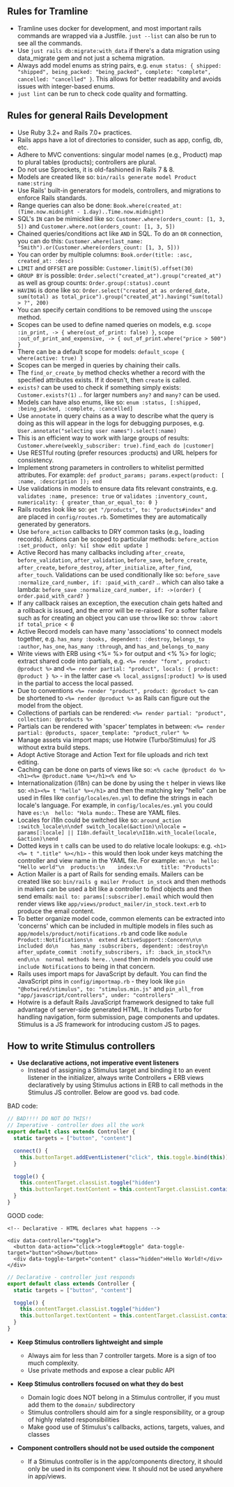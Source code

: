 ## Rules for Tramline

* Tramline uses docker for development, and most important rails commands are wrapped via a Justfile. `just --list` can also be run to see all the commands.
* Use `just rails db:migrate:with_data` if there's a data migration using data_migrate gem and not just a schema migration.
* Always add model enums as string pairs, e.g. `enum status: { shipped: "shipped", being_packed: "being_packed", complete: "complete", cancelled: "cancelled" }`. This allows for better readability and avoids issues with integer-based enums.
* `just lint` can be run to check code quality and formatting.

## Rules for general Rails Development

* Use Ruby 3.2+ and Rails 7.0+ practices.
* Rails apps have a lot of directories to consider, such as app, config, db, etc.
* Adhere to MVC conventions: singular model names (e.g., Product) map to plural tables (products); controllers are plural.
* Do not use Sprockets, it is old-fashioned in Rails 7 & 8.
* Models are created like so: `bin/rails generate model Product name:string`
* Use Rails' built-in generators for models, controllers, and migrations to enforce Rails standards.
* Range queries can also be done: `Book.where(created_at: (Time.now.midnight - 1.day)..Time.now.midnight)`
* SQL's `IN` can be mimicked like so: `Customer.where(orders_count: [1, 3, 5])` and `Customer.where.not(orders_count: [1, 3, 5])`
* Chained queries/conditions act like `AND` in SQL. To do an `OR` connection, you can do this: `Customer.where(last_name: "Smith").or(Customer.where(orders_count: [1, 3, 5]))`
* You can order by multiple columns: `Book.order(title: :asc, created_at: :desc)`
* `LIMIT` and `OFFSET` are possible: `Customer.limit(5).offset(30)`
* `GROUP BY` is possible: `Order.select("created_at").group("created_at")` as well as group counts: `Order.group(:status).count`
* `HAVING` is done like so: `Order.select("created_at as ordered_date, sum(total) as total_price").group("created_at").having("sum(total) > ?", 200)`
* You can specify certain conditions to be removed using the `unscope` method.
* Scopes can be used to define named queries on models, e.g. `scope :in_print, -> { where(out_of_print: false) }`, `scope :out_of_print_and_expensive, -> { out_of_print.where("price > 500") }`
* There can be a default scope for models: `default_scope { where(active: true) }`
* Scopes can be merged in queries by chaining their calls.
* The `find_or_create_by` method checks whether a record with the specified attributes exists. If it doesn't, then `create` is called.
* `exists?` can be used to check if something simply exists: `Customer.exists?(1)` .. for larger numbers `any?` and `many?` can be used.
* Models can have also enums, like so: `enum :status, [:shipped, :being_packed, :complete, :cancelled]`
* Use `annotate` in query chains as a way to describe what the query is doing as this will appear in the logs for debugging purposes, e.g. `User.annotate("selecting user names").select(:name)`
* This is an efficient way to work with large groups of results: `Customer.where(weekly_subscriber: true).find_each do |customer|`
* Use RESTful routing (prefer resources :products) and URL helpers for consistency.
* Implement strong parameters in controllers to whitelist permitted attributes. For example: `def product_params; params.expect(product: [ :name, :description ]); end`
* Use validations in models to ensure data fits relevant constraints, e.g. `validates :name, presence: true` or `validates :inventory_count, numericality: { greater_than_or_equal_to: 0 }`
* Rails routes look like so: `get "/products", to: "products#index"` and are placed in `config/routes.rb`. Sometimes they are automatically generated by generators.
* Use `before_action` callbacks to DRY common tasks (e.g., loading records). Actions can be scoped to particular methods: `before_action :set_product, only: %i[ show edit update ]`
* Active Record has many callbacks including `after_create`, `before_validation`, `after_validation`, `before_save`, `before_create`, `after_create`, `before_destroy`, `after_initialize`, `after_find`, `after_touch`. Validations can be used conditionally like so: `before_save :normalize_card_number, if: :paid_with_card?` .. which can also take a lambda: `before_save :normalize_card_number, if: ->(order) { order.paid_with_card? }`
* If any callback raises an exception, the execution chain gets halted and a rollback is issued, and the error will be re-raised. For a softer failure such as for creating an object you can use `throw` like so: `throw :abort if total_price < 0`
* Active Record models can have many 'associations' to connect models together, e.g. `has_many :books, dependent: :destroy`, `belongs_to :author`, `has_one`, `has_many :through`, and `has_and_belongs_to_many`
* Write views with ERB using <%= %> for output and <% %> for logic; extract shared code into partials, e.g. `<%= render "form", product: @product %>` and `<%= render partial: "product", locals: { product: @product } %>` - in the latter case `<% local_assigns[:product] %>` is used in the partial to access the local passed.
* Due to conventions `<%= render "product", product: @product %>` can be shortened to `<%= render @product %>` as Rails can figure out the model from the object.
* Collections of partials can be rendered: `<%= render partial: "product", collection: @products %>`
* Partials can be rendered with 'spacer' templates in between: `<%= render partial: @products, spacer_template: "product_ruler" %>`
* Manage assets via import maps; use Hotwire (Turbo/Stimulus) for JS without extra build steps.
* Adopt Active Storage and Action Text for file uploads and rich text editing.
* Caching can be done on parts of views like so: `<% cache @product do %><h1><%= @product.name %></h1><% end %>`
* Internationalization (i18n) can be done by using the `t` helper in views like so: `<h1><%= t "hello" %></h1>` and then the matching key "hello" can be used in files like `config/locales/en.yml` to define the strings in each locale's language. For example, in `config/locales/es.yml` you could have `es:\n  hello: "Hola mundo:`. These are YAML files.
* Locales for i18n could be switched like so: `around_action :switch_locale\n\ndef switch_locale(&action)\nlocale = params[:locale] || I18n.default_locale\nI18n.with_locale(locale, &action)\nend`
* Dotted keys in `t` calls can be used to do relative locale lookups: e.g. `<h1><%= t ".title" %></h1>` - this would then look under keys matching the controller and view name in the YAML file. For example: `en:\n  hello: "Hello world"\n  products:\n    index:\n      title: "Products"`
* Action Mailer is a part of Rails for sending emails. Mailers can be created like so: `bin/rails g mailer Product in_stock` and then methods in mailers can be used a bit like a controller to find objects and then send emails: `mail to: params[:subscriber].email` which would then render views like `app/views/product_mailer/in_stock.text.erb` to produce the email content.
* To better organize model code, common elements can be extracted into 'concerns' which can be included in multiple models in files such as `app/models/product/notifications.rb` and code like `module Product::Notifications\n  extend ActiveSupport::Concern\n\n  included do\n    has_many :subscribers, dependent: :destroy\n    after_update_commit :notify_subscribers, if: :back_in_stock?\n  end\n\n  normal methods here..\nend` then in models you could use `include Notifications` to being in that concern.
* Rails uses import maps for JavaScript by default. You can find the JavaScript pins in `config/importmap.rb` - they look like `pin "@hotwired/stimulus", to: "stimulus.min.js"` and `pin_all_from "app/javascript/controllers", under: "controllers"`
* Hotwire is a default Rails JavaScript framework designed to take full advantage of server-side generated HTML. It includes Turbo for handling navigation, form submission, page components and updates. Stimulus is a JS framework for introducing custom JS to pages.

## How to write Stimulus controllers

- **Use declarative actions, not imperative event listeners**
  - Instead of assigning a Stimulus target and binding it to an event listener in the initializer, always write Controllers + ERB views declaratively by using Stimulus actions in ERB to call methods in the Stimulus JS controller.  Below are good vs. bad code.

BAD code:

  ```js
  // BAD!!!! DO NOT DO THIS!!
  // Imperative - controller does all the work
  export default class extends Controller {
    static targets = ["button", "content"]

    connect() {
      this.buttonTarget.addEventListener("click", this.toggle.bind(this))
    }

    toggle() {
      this.contentTarget.classList.toggle("hidden")
      this.buttonTarget.textContent = this.contentTarget.classList.contains("hidden") ? "Show" : "Hide"
    }
  }
  ```

GOOD code:

  ```erb
  <!-- Declarative - HTML declares what happens -->

  <div data-controller="toggle">
    <button data-action="click->toggle#toggle" data-toggle-target="button">Show</button>
    <div data-toggle-target="content" class="hidden">Hello World!</div>
  </div>
  ```

  ```js
  // Declarative - controller just responds
  export default class extends Controller {
    static targets = ["button", "content"]

    toggle() {
      this.contentTarget.classList.toggle("hidden")
      this.buttonTarget.textContent = this.contentTarget.classList.contains("hidden") ? "Show" : "Hide"
    }
  }
  ```

- **Keep Stimulus controllers lightweight and simple**
  - Always aim for less than 7 controller targets. More is a sign of too much complexity.
  - Use private methods and expose a clear public API

- **Keep Stimulus controllers focused on what they do best**
  - Domain logic does NOT belong in a Stimulus controller, if you must add them to the `domain/` subdirectory
  - Stimulus controllers should aim for a single responsibility, or a group of highly related responsibilities
  - Make good use of Stimulus's callbacks, actions, targets, values, and classes

- **Component controllers should not be used outside the component**
  - If a Stimulus controller is in the app/components directory, it should only be used in its component view. It should not be used anywhere in app/views.

